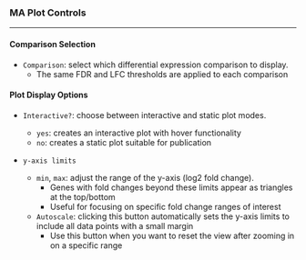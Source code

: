 ### MA Plot Controls
--------------------

#### Comparison Selection

- `Comparison`: select which differential expression comparison to display.
  - The same FDR and LFC thresholds are applied to each comparison

#### Plot Display Options

- `Interactive?`: choose between interactive and static plot modes.
  - `yes`: creates an interactive plot with hover functionality
  - `no`: creates a static plot suitable for publication

- `y-axis limits`
  - `min`, `max`: adjust the range of the y-axis (log2 fold change).
    - Genes with fold changes beyond these limits appear as triangles at the top/bottom
    - Useful for focusing on specific fold change ranges of interest
  - `Autoscale`: clicking this button automatically sets the y-axis limits to include all data points with a small margin
    - Use this button when you want to reset the view after zooming in on a specific range
